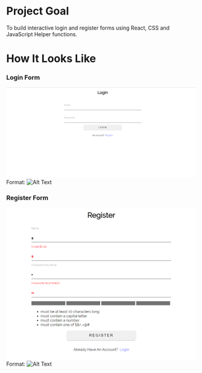 # Project Goal

To build interactive login and register forms using React, CSS and JavaScript Helper functions.

# How It Looks Like

### Login Form
![Login Form](/login-form.png)
Format: ![Alt Text](url)

### Register Form
![Register Form](/register-form.png)
Format: ![Alt Text](url)